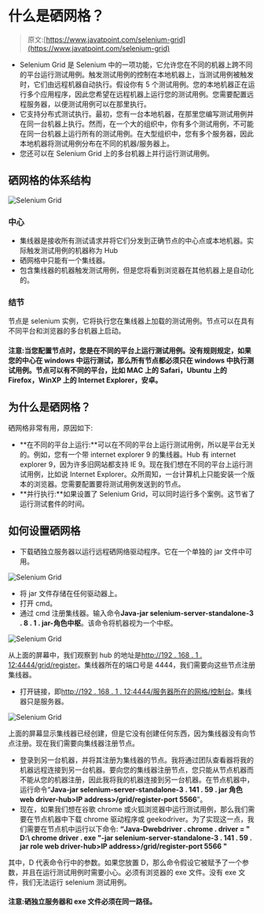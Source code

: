 # 什么是硒网格？

> 原文:[https://www.javatpoint.com/selenium-grid](https://www.javatpoint.com/selenium-grid)

*   Selenium Grid 是 Selenium 中的一项功能，它允许您在不同的机器上跨不同的平台运行测试用例。触发测试用例的控制在本地机器上，当测试用例被触发时，它们由远程机器自动执行。假设你有 5 个测试用例。您的本地机器正在运行多个应用程序，因此您希望在远程机器上运行您的测试用例。您需要配置远程服务器，以便测试用例可以在那里执行。
*   它支持分布式测试执行。最初，您有一台本地机器，在那里您编写测试用例并在同一台机器上执行。然而，在一个大的组织中，你有多个测试用例，不可能在同一台机器上运行所有的测试用例。在大型组织中，您有多个服务器，因此本地机器将测试用例分布在不同的机器/服务器上。
*   您还可以在 Selenium Grid 上的多台机器上并行运行测试用例。

## 硒网格的体系结构

![Selenium Grid](../Images/f3aec4c389596b33a9796e746c34244e.png)

### 中心

*   集线器是接收所有测试请求并将它们分发到正确节点的中心点或本地机器。实际触发测试用例的机器称为 Hub
*   硒网格中只能有一个集线器。
*   包含集线器的机器触发测试用例，但是您将看到浏览器在其他机器上是自动化的。

### 结节

节点是 selenium 实例，它将执行您在集线器上加载的测试用例。节点可以在具有不同平台和浏览器的多台机器上启动。

#### 注意:当您配置节点时，您是在不同的平台上运行测试用例。没有规则规定，如果您的中心在 windows 中运行测试，那么所有节点都必须只在 windows 中执行测试用例。节点可以有不同的平台，比如 MAC 上的 Safari，Ubuntu 上的 Firefox，WinXP 上的 Internet Explorer，安卓。

## 为什么是硒网格？

硒网格非常有用，原因如下:

*   **在不同的平台上运行:**可以在不同的平台上运行测试用例，所以是平台无关的。例如，您有一个带 internet explorer 9 的集线器。Hub 有 internet explorer 9，因为许多旧网站都支持 IE 9。现在我们想在不同的平台上运行测试用例，比如说 Internet Explorer。众所周知，一台计算机上只能安装一个版本的浏览器。您需要配置要将测试用例发送到的节点。
*   **并行执行:**如果设置了 Selenium Grid，可以同时运行多个案例。这节省了运行测试套件的时间。

## 如何设置硒网格

*   下载硒独立服务器以运行远程硒网络驱动程序。它在一个单独的 jar 文件中可用。

![Selenium Grid](../Images/4e6481b3d9b553f0a644989dcc39f924.png)

*   将 jar 文件存储在任何驱动器上。
*   打开 cmd。
*   通过 cmd 注册集线器。输入命令**Java-jar selenium-server-standalone-3 . 8 . 1 . jar-角色中枢**。该命令将机器视为一个中枢。

![Selenium Grid](../Images/da176487d246659eb697a9c5251546b8.png)

从上面的屏幕中，我们观察到 hub 的地址是[http://192 . 168 . 1 . 12:4444/grid/register](http://192.168.1.12:4444/grid/register)。集线器所在的端口号是 4444，我们需要向这些节点注册集线器。

*   打开链接，即[http://192 . 168 . 1 . 12:4444/服务器所在的网格/控制台](http://192.168.1.12:4444/grid/console)。集线器只是服务器。

![Selenium Grid](../Images/022b253adaf76dbea37449add2821136.png)

上面的屏幕显示集线器已经创建，但是它没有创建任何东西，因为集线器没有向节点注册。现在我们需要向集线器注册节点。

*   登录到另一台机器，并将其注册为集线器的节点。我将通过团队查看器将我的机器远程连接到另一台机器。要向您的集线器注册节点，您只能从节点机器而不能从您的机器注册，因此我将我的机器连接到另一台机器。在节点机器中，运行命令“**Java-jar selenium-server-standalone-3 . 141 . 59 . jar 角色 web driver-hub>IP address>/grid/register-port 5566**”。
*   现在，如果我们想在谷歌 chrome 或火狐浏览器中运行测试用例，那么我们需要在节点机器中下载 chrome 驱动程序或 geekodriver。为了实现这一点，我们需要在节点机中运行以下命令:
    **“Java-Dwebdriver . chrome . driver = " D:\ chrome driver . exe "-jar selenium-server-standalone-3 . 141 . 59 . jar role web driver-hub>IP address>/grid/register-port 5566 "**

其中，D 代表命令行中的参数。如果您放置 D，那么命令假设它被赋予了一个参数，并且在运行测试用例时需要小心。必须有浏览器的 exe 文件。没有 exe 文件，我们无法运行 selenium 测试用例。

#### 注意:硒独立服务器和 exe 文件必须在同一路径。